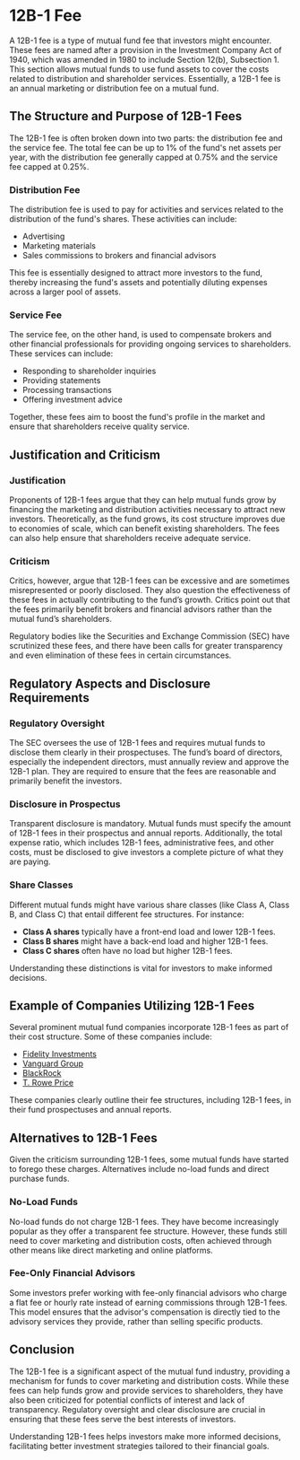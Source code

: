 # 12B-1 Fee

A 12B-1 fee is a type of mutual fund fee that investors might encounter. These fees are named after a provision in the Investment Company Act of 1940, which was amended in 1980 to include Section 12(b), Subsection 1. This section allows mutual funds to use fund assets to cover the costs related to distribution and shareholder services. Essentially, a 12B-1 fee is an annual marketing or distribution fee on a mutual fund.

## The Structure and Purpose of 12B-1 Fees

The 12B-1 fee is often broken down into two parts: the distribution fee and the service fee. The total fee can be up to 1% of the fund's net assets per year, with the distribution fee generally capped at 0.75% and the service fee capped at 0.25%.

### Distribution Fee

The distribution fee is used to pay for activities and services related to the distribution of the fund's shares. These activities can include:

- Advertising
- Marketing materials
- Sales commissions to brokers and financial advisors

This fee is essentially designed to attract more investors to the fund, thereby increasing the fund's assets and potentially diluting expenses across a larger pool of assets.

### Service Fee

The service fee, on the other hand, is used to compensate brokers and other financial professionals for providing ongoing services to shareholders. These services can include:

- Responding to shareholder inquiries
- Providing statements
- Processing transactions
- Offering investment advice

Together, these fees aim to boost the fund's profile in the market and ensure that shareholders receive quality service.

## Justification and Criticism

### Justification

Proponents of 12B-1 fees argue that they can help mutual funds grow by financing the marketing and distribution activities necessary to attract new investors. Theoretically, as the fund grows, its cost structure improves due to economies of scale, which can benefit existing shareholders. The fees can also help ensure that shareholders receive adequate service.

### Criticism

Critics, however, argue that 12B-1 fees can be excessive and are sometimes misrepresented or poorly disclosed. They also question the effectiveness of these fees in actually contributing to the fund’s growth. Critics point out that the fees primarily benefit brokers and financial advisors rather than the mutual fund’s shareholders.

Regulatory bodies like the Securities and Exchange Commission (SEC) have scrutinized these fees, and there have been calls for greater transparency and even elimination of these fees in certain circumstances.

## Regulatory Aspects and Disclosure Requirements

### Regulatory Oversight

The SEC oversees the use of 12B-1 fees and requires mutual funds to disclose them clearly in their prospectuses. The fund’s board of directors, especially the independent directors, must annually review and approve the 12B-1 plan. They are required to ensure that the fees are reasonable and primarily benefit the investors.

### Disclosure in Prospectus

Transparent disclosure is mandatory. Mutual funds must specify the amount of 12B-1 fees in their prospectus and annual reports. Additionally, the total expense ratio, which includes 12B-1 fees, administrative fees, and other costs, must be disclosed to give investors a complete picture of what they are paying.

### Share Classes

Different mutual funds might have various share classes (like Class A, Class B, and Class C) that entail different fee structures. For instance:

- **Class A shares** typically have a front-end load and lower 12B-1 fees.
- **Class B shares** might have a back-end load and higher 12B-1 fees.
- **Class C shares** often have no load but higher 12B-1 fees.

Understanding these distinctions is vital for investors to make informed decisions.

## Example of Companies Utilizing 12B-1 Fees

Several prominent mutual fund companies incorporate 12B-1 fees as part of their cost structure. Some of these companies include:

- [Fidelity Investments](https://www.fidelity.com/)
- [Vanguard Group](https://www.vanguard.com/)
- [BlackRock](https://www.blackrock.com/)
- [T. Rowe Price](https://www.troweprice.com/)

These companies clearly outline their fee structures, including 12B-1 fees, in their fund prospectuses and annual reports.

## Alternatives to 12B-1 Fees

Given the criticism surrounding 12B-1 fees, some mutual funds have started to forego these charges. Alternatives include no-load funds and direct purchase funds. 

### No-Load Funds

No-load funds do not charge 12B-1 fees. They have become increasingly popular as they offer a transparent fee structure. However, these funds still need to cover marketing and distribution costs, often achieved through other means like direct marketing and online platforms.

### Fee-Only Financial Advisors

Some investors prefer working with fee-only financial advisors who charge a flat fee or hourly rate instead of earning commissions through 12B-1 fees. This model ensures that the advisor's compensation is directly tied to the advisory services they provide, rather than selling specific products.

## Conclusion

The 12B-1 fee is a significant aspect of the mutual fund industry, providing a mechanism for funds to cover marketing and distribution costs. While these fees can help funds grow and provide services to shareholders, they have also been criticized for potential conflicts of interest and lack of transparency. Regulatory oversight and clear disclosure are crucial in ensuring that these fees serve the best interests of investors.

Understanding 12B-1 fees helps investors make more informed decisions, facilitating better investment strategies tailored to their financial goals.